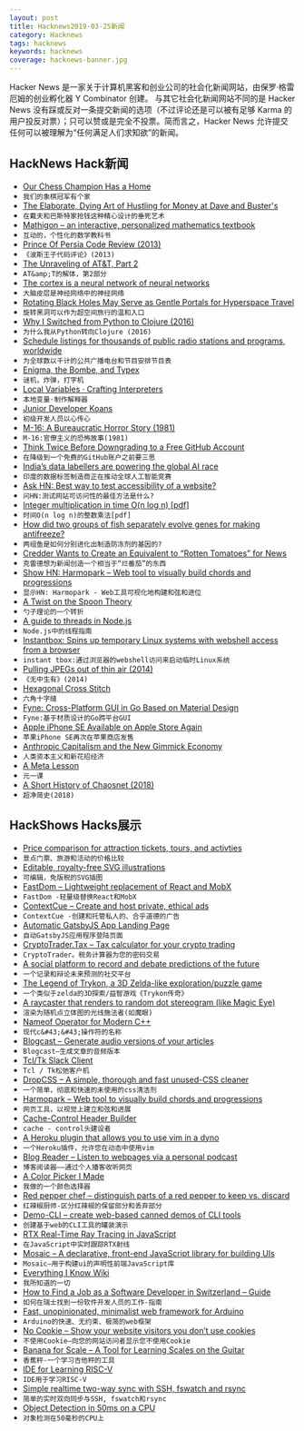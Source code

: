 ```yaml
---
layout: post
title: Hacknews2019-03-25新闻
category: Hacknews
tags: hacknews
keywords: hacknews
coverage: hacknews-banner.jpg
---
```


Hacker News 是一家关于计算机黑客和创业公司的社会化新闻网站，由保罗·格雷厄姆的创业孵化器 Y Combinator 创建。
与其它社会化新闻网站不同的是 Hacker News 没有踩或反对一条提交新闻的选项（不过评论还是可以被有足够 Karma 的用户投反对票）；只可以赞或是完全不投票。简而言之，Hacker News 允许提交任何可以被理解为“任何满足人们求知欲”的新闻。

## HackNews Hack新闻


- [Our Chess Champion Has a Home](https://www.nytimes.com/2019/03/23/opinion/sunday/homeless-chess-champion-tani.html)
- `我们的象棋冠军有个家`
- [The Elaborate, Dying Art of Hustling for Money at Dave and Buster&#39;s](https://www.vice.com/en_us/article/pan43y/the-elaborate-dying-art-of-hustling-for-money-at-dave-and-busters-arcades)
- `在戴夫和巴斯特家抢钱这种精心设计的垂死艺术`
- [Mathigon – an interactive, personalized mathematics textbook](https://mathigon.org/)
- `互动的，个性化的数学教科书`
- [Prince Of Persia Code Review (2013)](http://fabiensanglard.net/prince_of_persia/index.php)
- `《波斯王子代码评论》(2013)`
- [The Unraveling of AT&amp;T, Part 2](https://technicshistory.wordpress.com/2019/03/23/the-unraveling-part-2/)
- `AT&amp;T的解体，第2部分`
- [The cortex is a neural network of neural networks](https://medium.com/the-spike/your-cortex-contains-17-billion-computers-9034e42d34f2)
- `大脑皮层是神经网络中的神经网络`
- [Rotating Black Holes May Serve as Gentle Portals for Hyperspace Travel](https://theconversation.com/rotating-black-holes-may-serve-as-gentle-portals-for-hyperspace-travel-107062)
- `旋转黑洞可以作为超空间旅行的温和入口`
- [Why I Switched from Python to Clojure (2016)](https://www.bradcypert.com/why-i-switched-from-python-to-clojure/)
- `为什么我从Python转向Clojure (2016)`
- [Schedule listings for thousands of public radio stations and programs, worldwide](http://www.publicradiofan.com/)
- `为全球数以千计的公共广播电台和节目安排节目表`
- [Enigma, the Bombe, and Typex](https://github.com/gchq/CyberChef/wiki/Enigma,-the-Bombe,-and-Typex)
- `谜机，炸弹，打字机`
- [Local Variables · Crafting Interpreters](http://www.craftinginterpreters.com/local-variables.html)
- `本地变量·制作解释器`
- [Junior Developer Koans](https://joecmarshall.com/posts/junior-developer-koans/)
- `初级开发人员以心传心`
- [M-16: A Bureaucratic Horror Story (1981)](https://www.theatlantic.com/magazine/archive/1981/06/m-16-a-bureaucratic-horror-story/545153/)
- `M-16:官僚主义的恐怖故事(1981)`
- [Think Twice Before Downgrading to a Free GitHub Account](http://blog.jaredsinclair.com/post/183676881105/think-twice-before-downgrading-to-a-free-github)
- `在降级到一个免费的GitHub账户之前要三思`
- [India’s data labellers are powering the global AI race](https://factordaily.com/indian-data-labellers-powering-the-global-ai-race/)
- `印度的数据标签制造商正在推动全球人工智能竞赛`
- [Ask HN: Best way to test accessibility of a website?](item?id=19473737)
- `问HN:测试网站可访问性的最佳方法是什么?`
- [Integer multiplication in time O(n log n) [pdf]](https://hal.archives-ouvertes.fr/hal-02070778/document)
- `时间O(n log n)的整数乘法[pdf]`
- [How did two groups of fish separately evolve genes for making antifreeze?](https://www.theatlantic.com/science/archive/2019/03/how-fish-evolved-antifreeze-junk/585226/)
- `两组鱼是如何分别进化出制造防冻剂的基因的?`
- [Credder Wants to Create an Equivalent to “Rotten Tomatoes” for News](https://mondaynote.com/credder-wants-to-create-an-equivalent-to-rotten-tomatoes-for-news-94467294e57b)
- `克雷德想为新闻创造一个相当于“烂番茄”的东西`
- [Show HN: Harmopark – Web tool to visually build chords and progressions](https://www.harmopark.app/)
- `显示HN: Harmopark - Web工具可视化地构建和弦和进位`
- [A Twist on the Spoon Theory](https://streetlifesolutions.blogspot.com/2019/03/a-twist-on-spoon-theory.html)
- `勺子理论的一个转折`
- [A guide to threads in Node.js](https://blog.logrocket.com/a-complete-guide-to-threads-in-node-js-4fa3898fe74f)
- `Node.js中的线程指南`
- [Instantbox: Spins up temporary Linux systems with webshell access from a browser](https://github.com/instantbox/instantbox)
- `instant tbox:通过浏览器的webshell访问来启动临时Linux系统`
- [Pulling JPEGs out of thin air (2014)](http://lcamtuf.blogspot.com/2014/11/pulling-jpegs-out-of-thin-air.html)
- `《无中生有》(2014)`
- [Hexagonal Cross Stitch](http://isohedral.ca/hexagonal-cross-stitch/)
- `六角十字缝`
- [Fyne: Cross-Platform GUI in Go Based on Material Design](https://github.com/fyne-io/fyne)
- `Fyne:基于材质设计的Go跨平台GUI`
- [Apple iPhone SE Available on Apple Store Again](https://www.apple.com/shop/refurbished/clearance)
- `苹果iPhone SE再次在苹果商店发售`
- [Anthropic Capitalism and the New Gimmick Economy](https://www.edge.org/response-detail/26756)
- `人类资本主义和新花招经济`
- [A Meta Lesson](http://andy.kitchen/a-meta-lesson.html)
- `元一课`
- [A Short History of Chaosnet (2018)](https://twobithistory.org/2018/09/30/chaosnet.html)
- `超净简史(2018)`


## HackShows Hacks展示

- [ Price comparison for attraction tickets, tours, and activties](https://www.ticketlens.com/en)
- `景点门票、旅游和活动的价格比较`
- [ Editable, royalty-free SVG illustrations](https://gallery.manypixels.co)
- `可编辑，免版税的SVG插图`
- [ FastDom – Lightweight replacement of React and MobX](https://github.com/PxyUp/FastDom)
- `FastDom -轻量级替换React和MobX`
- [ ContextCue – Create and host private, ethical ads](https://contextcue.com)
- `ContextCue -创建和托管私人的、合乎道德的广告`
- [ Automatic GatsbyJS App Landing Page](https://github.com/ImedAdel/automatic-gatsbyjs-app-landing-page)
- `自动GatsbyJS应用程序登陆页面`
- [ CryptoTrader.Tax – Tax calculator for your crypto trading](https://www.cryptotrader.tax)
- `CryptoTrader。税务计算器为您的密码交易`
- [ A social platform to record and debate predictions of the future](https://www.predibly.com/)
- `一个记录和辩论未来预测的社交平台`
- [ The Legend of Trykon, a 3D Zelda-like exploration/puzzle game](https://trykon.itch.io/the-legend-of-trykon)
- `一个类似于zelda的3D探索/益智游戏《Trykon传奇》`
- [ A raycaster that renders to random dot stereogram (like Magic Eye)](https://github.com/ammonb/stereogram-raycaster)
- `渲染为随机点立体图的光线施法者(如魔眼)`
- [ Nameof Operator for Modern C&#43;&#43;](https://github.com/Neargye/nameof)
- `现代c&#43;&#43;操作符的名称`
- [ Blogcast – Generate audio versions of your articles](https://blogcast.host/)
- `Blogcast—生成文章的音频版本`
- [ Tcl/Tk Slack Client](https://github.com/nickbarth/tkslack)
- `Tcl / Tk松弛客户机`
- [ DropCSS – A simple, thorough and fast unused-CSS cleaner](https://github.com/leeoniya/dropcss)
- `一个简单，彻底和快速的未使用的css清洁剂`
- [ Harmopark – Web tool to visually build chords and progressions](https://www.harmopark.app/)
- `网页工具，以视觉上建立和弦和进展`
- [ Cache-Control Header Builder](https://cache-control.sdgluck.now.sh)
- `cache - control头建设者`
- [ A Heroku plugin that allows you to use vim in a dyno](https://github.com/jasonheecs/heroku-vim)
- `一个Heroku插件，允许您在动态中使用vim`
- [ Blog Reader – Listen to webpages via a personal podcast](https://www.blogreader.com.au/)
- `博客阅读器——通过个人播客收听网页`
- [ A Color Picker I Made](https://colorsupplyyy.com/app)
- `我做的一个颜色选择器`
- [ Red pepper chef – distinguish parts of a red pepper to keep vs. discard](https://medium.com/@anthony_sarkis/red-pepper-chef-from-new-training-data-to-deployed-system-in-a-few-lines-of-code-8d25b77fe447)
- `红辣椒厨师-区分红辣椒的保留部分和丢弃部分`
- [ Demo-CLI – create web-based canned demos of CLI tools](https://demo-cli.dev/)
- `创建基于web的CLI工具的罐装演示`
- [ RTX Real-Time Ray Tracing in JavaScript](https://github.com/maierfelix/nvk-examples#rtx)
- `在JavaScript中实时跟踪RTX射线`
- [ Mosaic – A declarative, front-end JavaScript library for building UIs](https://github.com/Authman2/Mosaic)
- `Mosaic—用于构建ui的声明性前端JavaScript库`
- [ Everything I Know Wiki](https://wiki.nikitavoloboev.xyz)
- `我所知道的一切`
- [ How to Find a Job as a Software Developer in Switzerland – Guide](https://swissdevjobs.ch/blog/how-to-find-job-as-software-developer-in-switzerland-complete-guide)
- `如何在瑞士找到一份软件开发人员的工作-指南`
- [ Fast, unopinionated, minimalist web framework for Arduino](https://awot.net)
- `Arduino的快速、无约束、极简的web框架`
- [ No Cookie – Show your website visitors you don’t use cookies](https://no-cookie.kemp.app/)
- `不使用Cookie—向您的网站访问者显示您不使用Cookie`
- [ Banana for Scale – A Tool for Learning Scales on the Guitar](https://banana.rocks)
- `香蕉秤-一个学习吉他秤的工具`
- [ IDE for Learning RISC-V](https://github.com/TheThirdOne/rars)
- `IDE用于学习RISC-V`
- [ Simple realtime two-way sync with SSH, fswatch and rsync](https://github.com/francoisp/DuplexRsync)
- `简单的实时双向同步与SSH, fswatch和rsync`
- [ Object Detection in 50ms on a CPU](https://medium.com/sugarkubes/openvino-quickstart-9501e6be2db9)
- `对象检测在50毫秒的CPU上`


